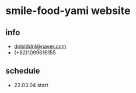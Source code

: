 # smile-food-yami website
## info
- dnlslddnl@naver.com 
- (+82)1099616155

## schedule
- 22.03.04 start